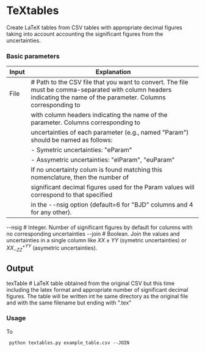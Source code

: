 # TeXtables
 Create LaTeX tables from CSV tables with appropriate decimal figures taking into account
 accounting the significant figures from the uncertainties. 


### Basic parameters

| Input     | Explanation                                                                                 |
| ---       | ---                                                                                         |
| File      | # Path to the CSV file that you want to convert. The file must be comma-separated with column headers indicating the name of the parameter. Columns corresponding to          | 
|           |     with column headers indicating the name of the parameter. Columns corresponding to      | 
|           |     uncertainties of each parameter (e.g., named "Param") should be named as follows:       |  
|           |     - Symetric uncertainties: "eParam"                                                      |  
|           |     - Assymetric uncertainties: "elParam", "euParam"                                        |  
|           |     If no uncertainty colum is found matching this nomenclature, then the number of         |  
|           |     significant decimal figures used for the Param values will correspond to that specified |  
|           |     in the --nsig option (default=6 for "BJD" columns and 4 for any other).                 |  

--nsig      # Integer. Number of significant figures by default for columns with no corresponding uncertainties
--join      # Boolean. Join the values and uncertainties in a single column like  $XX \pm YY$ (symetric uncertainties)
                or $XX^{+YY}_{-ZZ}$ (asymetric uncertainties).

Output      
-------
texTable    # LaTeX table obtained from the original CSV but this time including the latex format and 
                appropriate number of significant decimal figures. The table will be written int he same 
                directory as the original file and with the same filename but ending with ".tex" 


### Usage

To 

```
 python textables.py example_table.csv --JOIN
```

